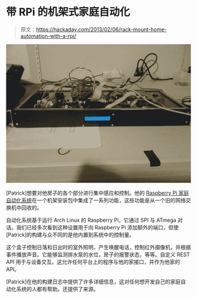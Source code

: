 # 带 RPi 的机架式家庭自动化

> 原文：<https://hackaday.com/2013/02/06/rack-mount-home-automation-with-a-rpi/>

[![RPi Home Automation](img/e1e57d2c8d440a3025cc1a5df7495bfb.png)](http://hackaday.com/?attachment_id=94082)

[Patrick]想要对他房子的各个部分进行集中感应和控制。他的 [Raspberry Pi 家庭自动化系统](http://www.dumaisnet.ca/index.php?article=205f6247f86b88ae8941496569b5cd07 "RPi Home Automation System")在一个机架安装包中集成了一系列功能，这些功能是从一个旧的网络交换机中回收的。

自动化系统基于运行 Arch Linux 的 Raspberry Pi，它通过 SPI 与 ATmega 对话。我们已经多次看到这种设置用于向 Raspberry Pi 添加额外的端口，但使[Patrick]的构建与众不同的是他内置到系统中的控制量。

这个盒子控制日落和日出时的室外照明，产生唤醒电话，控制红外摄像机，并根据事件播放声音。它能够监测排水泵的水位，房子的报警状态，等等。自定义 REST API 用于与设备交互。这允许任何平台上的程序与他的家接口，并作为他家的 API。

[Patrick]在他的构建日志中提供了许多详细信息，这对任何想开发自己的家庭自动化系统的人都有帮助。还提供了来源。